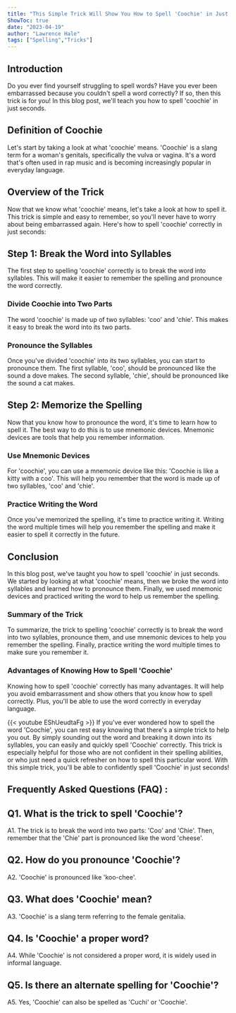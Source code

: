 ```yaml
---
title: "This Simple Trick Will Show You How to Spell 'Coochie' in Just Seconds!"
ShowToc: true 
date: "2023-04-19"
author: "Lawrence Hale" 
tags: ["Spelling","Tricks"]
---
```

## Introduction
Do you ever find yourself struggling to spell words? Have you ever been embarrassed because you couldn't spell a word correctly? If so, then this trick is for you! In this blog post, we'll teach you how to spell 'coochie' in just seconds.

## Definition of Coochie
Let's start by taking a look at what 'coochie' means. 'Coochie' is a slang term for a woman's genitals, specifically the vulva or vagina. It's a word that's often used in rap music and is becoming increasingly popular in everyday language.

## Overview of the Trick
Now that we know what 'coochie' means, let's take a look at how to spell it. This trick is simple and easy to remember, so you'll never have to worry about being embarrassed again. Here's how to spell 'coochie' correctly in just seconds:

## Step 1: Break the Word into Syllables
The first step to spelling 'coochie' correctly is to break the word into syllables. This will make it easier to remember the spelling and pronounce the word correctly.

### Divide Coochie into Two Parts
The word 'coochie' is made up of two syllables: 'coo' and 'chie'. This makes it easy to break the word into its two parts. 

### Pronounce the Syllables
Once you've divided 'coochie' into its two syllables, you can start to pronounce them. The first syllable, 'coo', should be pronounced like the sound a dove makes. The second syllable, 'chie', should be pronounced like the sound a cat makes.

## Step 2: Memorize the Spelling
Now that you know how to pronounce the word, it's time to learn how to spell it. The best way to do this is to use mnemonic devices. Mnemonic devices are tools that help you remember information.

### Use Mnemonic Devices
For 'coochie', you can use a mnemonic device like this: 'Coochie is like a kitty with a coo'. This will help you remember that the word is made up of two syllables, 'coo' and 'chie'.

### Practice Writing the Word
Once you've memorized the spelling, it's time to practice writing it. Writing the word multiple times will help you remember the spelling and make it easier to spell it correctly in the future.

## Conclusion
In this blog post, we've taught you how to spell 'coochie' in just seconds. We started by looking at what 'coochie' means, then we broke the word into syllables and learned how to pronounce them. Finally, we used mnemonic devices and practiced writing the word to help us remember the spelling. 

### Summary of the Trick
To summarize, the trick to spelling 'coochie' correctly is to break the word into two syllables, pronounce them, and use mnemonic devices to help you remember the spelling. Finally, practice writing the word multiple times to make sure you remember it.

### Advantages of Knowing How to Spell 'Coochie'
Knowing how to spell 'coochie' correctly has many advantages. It will help you avoid embarrassment and show others that you know how to spell correctly. Plus, you'll be able to use the word correctly in everyday language.

{{< youtube EShUeudtaFg >}} 
If you've ever wondered how to spell the word 'Coochie', you can rest easy knowing that there's a simple trick to help you out. By simply sounding out the word and breaking it down into its syllables, you can easily and quickly spell 'Coochie' correctly. This trick is especially helpful for those who are not confident in their spelling abilities, or who just need a quick refresher on how to spell this particular word. With this simple trick, you'll be able to confidently spell 'Coochie' in just seconds!

## Frequently Asked Questions (FAQ) :
## Q1. What is the trick to spell 'Coochie'?

A1. The trick is to break the word into two parts: 'Coo' and 'Chie'. Then, remember that the 'Chie' part is pronounced like the word 'cheese'.

## Q2. How do you pronounce 'Coochie'?

A2. 'Coochie' is pronounced like 'koo-chee'.

## Q3. What does 'Coochie' mean?

A3. 'Coochie' is a slang term referring to the female genitalia.

## Q4. Is 'Coochie' a proper word?

A4. While 'Coochie' is not considered a proper word, it is widely used in informal language.

## Q5. Is there an alternate spelling for 'Coochie'?

A5. Yes, 'Coochie' can also be spelled as 'Cuchi' or 'Coochie'.





